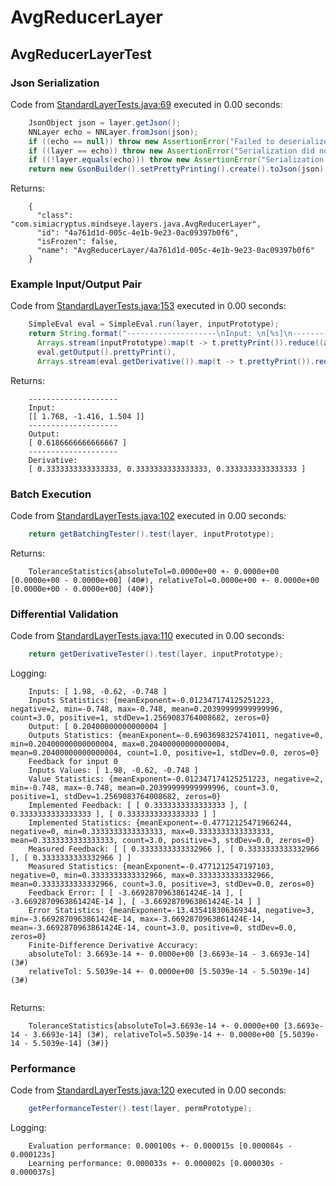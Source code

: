# AvgReducerLayer
## AvgReducerLayerTest
### Json Serialization
Code from [StandardLayerTests.java:69](../../../../../../../src/main/java/com/simiacryptus/mindseye/test/StandardLayerTests.java#L69) executed in 0.00 seconds: 
```java
    JsonObject json = layer.getJson();
    NNLayer echo = NNLayer.fromJson(json);
    if ((echo == null)) throw new AssertionError("Failed to deserialize");
    if ((layer == echo)) throw new AssertionError("Serialization did not copy");
    if ((!layer.equals(echo))) throw new AssertionError("Serialization not equal");
    return new GsonBuilder().setPrettyPrinting().create().toJson(json);
```

Returns: 

```
    {
      "class": "com.simiacryptus.mindseye.layers.java.AvgReducerLayer",
      "id": "4a761d1d-005c-4e1b-9e23-0ac09397b0f6",
      "isFrozen": false,
      "name": "AvgReducerLayer/4a761d1d-005c-4e1b-9e23-0ac09397b0f6"
    }
```



### Example Input/Output Pair
Code from [StandardLayerTests.java:153](../../../../../../../src/main/java/com/simiacryptus/mindseye/test/StandardLayerTests.java#L153) executed in 0.00 seconds: 
```java
    SimpleEval eval = SimpleEval.run(layer, inputPrototype);
    return String.format("--------------------\nInput: \n[%s]\n--------------------\nOutput: \n%s\n--------------------\nDerivative: \n%s",
      Arrays.stream(inputPrototype).map(t -> t.prettyPrint()).reduce((a, b) -> a + ",\n" + b).get(),
      eval.getOutput().prettyPrint(),
      Arrays.stream(eval.getDerivative()).map(t -> t.prettyPrint()).reduce((a, b) -> a + ",\n" + b).get());
```

Returns: 

```
    --------------------
    Input: 
    [[ 1.768, -1.416, 1.504 ]]
    --------------------
    Output: 
    [ 0.6186666666666667 ]
    --------------------
    Derivative: 
    [ 0.3333333333333333, 0.3333333333333333, 0.3333333333333333 ]
```



### Batch Execution
Code from [StandardLayerTests.java:102](../../../../../../../src/main/java/com/simiacryptus/mindseye/test/StandardLayerTests.java#L102) executed in 0.00 seconds: 
```java
    return getBatchingTester().test(layer, inputPrototype);
```

Returns: 

```
    ToleranceStatistics{absoluteTol=0.0000e+00 +- 0.0000e+00 [0.0000e+00 - 0.0000e+00] (40#), relativeTol=0.0000e+00 +- 0.0000e+00 [0.0000e+00 - 0.0000e+00] (40#)}
```



### Differential Validation
Code from [StandardLayerTests.java:110](../../../../../../../src/main/java/com/simiacryptus/mindseye/test/StandardLayerTests.java#L110) executed in 0.00 seconds: 
```java
    return getDerivativeTester().test(layer, inputPrototype);
```
Logging: 
```
    Inputs: [ 1.98, -0.62, -0.748 ]
    Inputs Statistics: {meanExponent=-0.012347174125251223, negative=2, min=-0.748, max=-0.748, mean=0.20399999999999996, count=3.0, positive=1, stdDev=1.2569083764008682, zeros=0}
    Output: [ 0.20400000000000004 ]
    Outputs Statistics: {meanExponent=-0.6903698325741011, negative=0, min=0.20400000000000004, max=0.20400000000000004, mean=0.20400000000000004, count=1.0, positive=1, stdDev=0.0, zeros=0}
    Feedback for input 0
    Inputs Values: [ 1.98, -0.62, -0.748 ]
    Value Statistics: {meanExponent=-0.012347174125251223, negative=2, min=-0.748, max=-0.748, mean=0.20399999999999996, count=3.0, positive=1, stdDev=1.2569083764008682, zeros=0}
    Implemented Feedback: [ [ 0.3333333333333333 ], [ 0.3333333333333333 ], [ 0.3333333333333333 ] ]
    Implemented Statistics: {meanExponent=-0.47712125471966244, negative=0, min=0.3333333333333333, max=0.3333333333333333, mean=0.3333333333333333, count=3.0, positive=3, stdDev=0.0, zeros=0}
    Measured Feedback: [ [ 0.3333333333332966 ], [ 0.3333333333332966 ], [ 0.3333333333332966 ] ]
    Measured Statistics: {meanExponent=-0.4771212547197103, negative=0, min=0.3333333333332966, max=0.3333333333332966, mean=0.3333333333332966, count=3.0, positive=3, stdDev=0.0, zeros=0}
    Feedback Error: [ [ -3.6692870963861424E-14 ], [ -3.6692870963861424E-14 ], [ -3.6692870963861424E-14 ] ]
    Error Statistics: {meanExponent=-13.435418306369344, negative=3, min=-3.6692870963861424E-14, max=-3.6692870963861424E-14, mean=-3.6692870963861424E-14, count=3.0, positive=0, stdDev=0.0, zeros=0}
    Finite-Difference Derivative Accuracy:
    absoluteTol: 3.6693e-14 +- 0.0000e+00 [3.6693e-14 - 3.6693e-14] (3#)
    relativeTol: 5.5039e-14 +- 0.0000e+00 [5.5039e-14 - 5.5039e-14] (3#)
    
```

Returns: 

```
    ToleranceStatistics{absoluteTol=3.6693e-14 +- 0.0000e+00 [3.6693e-14 - 3.6693e-14] (3#), relativeTol=5.5039e-14 +- 0.0000e+00 [5.5039e-14 - 5.5039e-14] (3#)}
```



### Performance
Code from [StandardLayerTests.java:120](../../../../../../../src/main/java/com/simiacryptus/mindseye/test/StandardLayerTests.java#L120) executed in 0.00 seconds: 
```java
    getPerformanceTester().test(layer, permPrototype);
```
Logging: 
```
    Evaluation performance: 0.000100s +- 0.000015s [0.000084s - 0.000123s]
    Learning performance: 0.000033s +- 0.000002s [0.000030s - 0.000037s]
    
```

